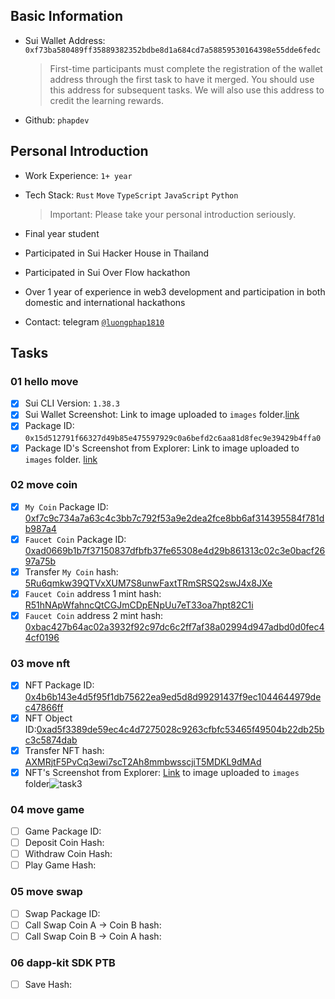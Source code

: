 ## Basic Information

- Sui Wallet Address: `0xf73ba580489ff35889382352bdbe8d1a684cd7a58859530164398e55dde6fedc`
  > First-time participants must complete the registration of the wallet address through the first task to have it merged. You should use this address for subsequent tasks. We will also use this address to credit the learning rewards.
- Github: `phapdev`

## Personal Introduction

- Work Experience: `1+ year`
- Tech Stack: `Rust` `Move` `TypeScript` `JavaScript` `Python`
  > Important: Please take your personal introduction seriously.
- Final year student

- Participated in Sui Hacker House in Thailand
- Participated in Sui Over Flow hackathon

- Over 1 year of experience in web3 development and participation in both domestic and international hackathons

- Contact: telegram [`@luongphap1810`](https://t.me/luongphap1810)

## Tasks

### 01 hello move

- [x] Sui CLI Version: `1.38.3`
- [x] Sui Wallet Screenshot: Link to image uploaded to `images` folder.[link](./images/sui-wallet.png)
- [x] Package ID: `0x15d512791f66327d49b85e475597929c0a6befd2c6aa81d8fec9e39429b4ffa0`
- [x] Package ID's Screenshot from Explorer: Link to image uploaded to `images` folder. [link](./images/sui-scan1.png)

### 02 move coin

- [x] `My Coin` Package ID: [0xf7c9c734a7a63c4c3bb7c792f53a9e2dea2fce8bb6af314395584f781db987a4](https://testnet.suivision.xyz/package/0xf7c9c734a7a63c4c3bb7c792f53a9e2dea2fce8bb6af314395584f781db987a4?tab=Transaction+Blocks)
- [x] `Faucet Coin` Package ID: [0xad0669b1b7f37150837dfbfb37fe65308e4d29b861313c02c3e0bacf2697a75b](https://testnet.suivision.xyz/package/0xad0669b1b7f37150837dfbfb37fe65308e4d29b861313c02c3e0bacf2697a75b?tab=Code)
- [x] Transfer `My Coin` hash: [5Ru6qmkw39QTVxXUM7S8unwFaxtTRmSRSQ2swJ4x8JXe](https://testnet.suivision.xyz/txblock/5Ru6qmkw39QTVxXUM7S8unwFaxtTRmSRSQ2swJ4x8JXe)
- [x] `Faucet Coin` address 1 mint hash: [R51hNApWfahncQtCGJmCDpENpUu7eT33oa7hpt82C1i](https://testnet.suivision.xyz/txblock/R51hNApWfahncQtCGJmCDpENpUu7eT33oa7hpt82C1i?tab=Changes)
- [x] `Faucet Coin` address 2 mint hash: [0xbac427b64ac02a3932f92c97dc6c2ff7af38a02994d947adbd0d0fec44cf0196](https://testnet.suivision.xyz/object/0xbac427b64ac02a3932f92c97dc6c2ff7af38a02994d947adbd0d0fec44cf0196)

### 03 move nft

- [x] NFT Package ID: [0x4b6b143e4d5f95f1db75622ea9ed5d8d99291437f9ec1044644979dec47866ff](https://suiscan.xyz/testnet/object/0x4b6b143e4d5f95f1db75622ea9ed5d8d99291437f9ec1044644979dec47866ff/contracts)
- [x] NFT Object ID:[0xad5f3389de59ec4c4d7275028c9263cfbfc53465f49504b22db25bc3c5874dab](https://suiscan.xyz/testnet/object/0xad5f3389de59ec4c4d7275028c9263cfbfc53465f49504b22db25bc3c5874dab/tx-blocks)
- [x] Transfer NFT hash: [AXMRjtF5PvCq3ewi7scT2Ah8mmbwsscjiT5MDKL9dMAd](https://testnet.suivision.xyz/object/0x7777a7664b4547ae5e832d1b5740588f594699c5f1085fde7934c8503671ad70)
- [x] NFT's Screenshot from Explorer: [Link]('./images/task3/task3.png') to image uploaded to `images` folder![task3]("./images/task3/task3.png")

### 04 move game

- [ ] Game Package ID:
- [ ] Deposit Coin Hash:
- [ ] Withdraw Coin Hash:
- [ ] Play Game Hash:

### 05 move swap

- [ ] Swap Package ID:
- [ ] Call Swap Coin A -> Coin B hash:
- [ ] Call Swap Coin B -> Coin A hash:

### 06 dapp-kit SDK PTB

- [ ] Save Hash:
